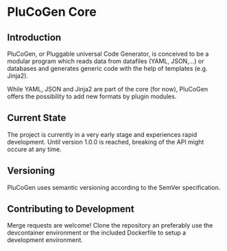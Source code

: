 # PluCoGen Core

## Introduction

PluCoGen, or Pluggable universal Code Generator, is conceived to be a modular program which reads data from datafiles (YAML, JSON,...) or databases and generates generic code with the help of templates (e.g. Jinja2). 

While YAML, JSON and Jinja2 are part of the core (for now), PluCoGen offers the possibility to add new formats by plugin modules.

## Current State

The project is currently in a very early stage and experiences rapid development. Until version 1.0.0 is reached, breaking of the API might occure at any time.

## Versioning

PluCoGen uses semantic versioning according to the SemVer specification.

## Contributing to Development

Merge requests are welcome! Clone the repository an preferably use the devcontainer environment or the included Dockerfile to setup a development environment.